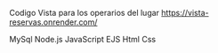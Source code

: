 Codigo Vista para los operarios del lugar
https://vista-reservas.onrender.com/

MySql Node.js JavaScript EJS Html Css
